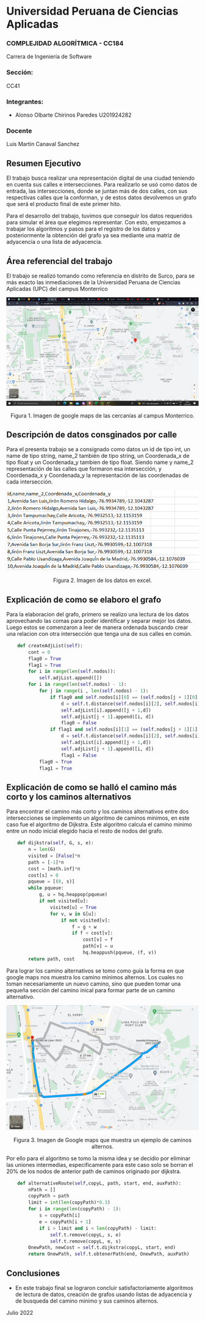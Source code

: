 # Universidad Peruana de Ciencias Aplicadas

### COMPLEJIDAD ALGORÍTMICA - CC184

Carrera de Ingeniería de Software

### Sección: 
CC41

### Integrantes:
* Alonso Olbarte Chirinos Paredes U201924282

### Docente
Luis Martin Canaval Sanchez

## Resumen Ejecutivo
El trabajo busca realizar una representación digital de una ciudad teniendo en cuenta sus calles e intersecciones. Para realizarlo se usó como datos de entrada, las intersecciones, donde se juntan más de dos calles, con sus respectivas calles que la conforman, y de estos datos devolvemos un grafo que será el producto final de este primer hito.

Para el desarrollo del trabajo, tuvimos que conseguir los datos requeridos para simular el área que elegimos representar. Con esto, empezamos a trabajar los algoritmos y pasos para el registro de los datos y posteriormente la obtención del grafo ya sea mediante una matriz de adyacencia o una lista de adyacencia.

## Área referencial del trabajo
El trabajo se realizó tomando como referencia en distrito de Surco, para se más exacto las inmediaciones de la Universidad Peruana de Ciencias Aplicadas (UPC) del campus Monterrico

<p align="center">
  <img src="./assets/mapa-UPC.png" alt=""/>
  <p align="center">Figura 1. Imagen de google maps de las cercanías al campus Monterrico.</p>  
</p>

## Descripción de datos consginados por calle
Para el presenta trabajo se a consignado como datos un id de tipo int, un name de tipo string, name_2 también de tipo string, un Coordenada_x de tipo float y un Coordenada_y tambien de tipo float. Siendo name y name_2 representación de las calles que formaron esa intersección, y Coordenada_x y Coordenada_y la representación de las coordenadas de cada intersección.

<p align="center">
  <img src="./assets/datos-en-excel.PNG" alt=""/>
  <p align="center">Figura 2. Imagen de los datos en excel.</p>  
</p>

## Explicación de como se elaboro el grafo
Para la elaboracion del grafo, primero se realizo una lectura de los datos aprovechando las comas para poder identificar y separar mejor los datos. Luego estos se comenzaron a leer de manera ordenada buscando crear una relacion con otra intersección que tenga una de sus calles en común.
```python
    def createAdjList(self):
        cont = 0
        flag0 = True
        flag1 = True
        for i in range(len(self.nodos)):
            self.adjList.append([])
        for i in range(len(self.nodos) - 1):
            for j in range(i , len(self.nodos) - 1):
                if flag0 and self.nodos[i][0] == (self.nodos[j + 1][0] or self.nodos[j + 1][1]):
                    d = self.t.distance(self.nodos[i][2], self.nodos[i][3],self.nodos[j + 1][2], self.nodos[j + 1][3])
                    self.adjList[i].append([j + 1,d])
                    self.adjList[j + 1].append([i, d])
                    flag0 = False
                if flag1 and self.nodos[i][1] == (self.nodos[j + 1][1] or self.nodos[j + 1][0]):
                    d = self.t.distance(self.nodos[i][2], self.nodos[i][3],self.nodos[j + 1][2], self.nodos[j + 1][3])
                    self.adjList[i].append([j + 1,d])
                    self.adjList[j + 1].append([i, d])
                    flag1 = False
            flag0 = True
            flag1 = True
```
## Explicación de como se halló el camino más corto y los caminos alternativos
Para encontrar el camino más corto y los caminos alternativos entre dos intersecciones se implemento un algoritmo de caminos minimos, en este caso fue el algoritmo de Dijkstra. 
Este algoritmo calcula el camino minimo entre un nodo inicial elegido hacia el resto de nodos del grafo. 
```python
    def dijkstra(self, G, s, e):
        n = len(G)
        visited = [False]*n
        path = [-1]*n
        cost = [math.inf]*n
        cost[s] = 0
        pqueue = [(0, s)]
        while pqueue:
            g, u = hq.heappop(pqueue)
            if not visited[u]:
                visited[u] = True
                for v, w in G[u]:
                    if not visited[v]:
                        f = g + w
                        if f < cost[v]:
                            cost[v] = f
                            path[v] = u
                            hq.heappush(pqueue, (f, v))
        return path, cost
```

Para lograr los camino alternativos se tomo como guía la forma en que google maps nos muestra los camino minimos alternos. Los cuales no toman necesariamente un nuevo camino, sino que pueden tomar una pequeña sección del camino inical para formar parte de un camino alternativo.

<p align="center">
  <img src="./assets/mapa-rutas.PNG" alt=""/>
  <p align="center">Figura 3. Imagen de Google maps que muestra un ejemplo de caminos alternos.</p>  
</p>

Por ello para el algoritmo se tomo la misma idea y se decidio por eliminar las uniones intermedias, especificamente para este caso solo se borran el 20% de los nodos de anterior path de caminos originado por dijkstra.
```python
    def alternativeRoute(self,copyL, path, start, end, auxPath):
        nPath = []
        copyPath = path
        limit = int(len(copyPath)*0.3)
        for i in range(len(copyPath) - 1):
            s = copyPath[i]
            e = copyPath[i + 1]
            if i > limit and i < len(copyPath) - limit:
                self.t.remove(copyL, s, e) 
                self.t.remove(copyL, e, s)
        OnewPath, newCost = self.t.dijkstra(copyL, start, end)
        return OnewPath, self.t.obtenerPath(end, OnewPath, auxPath)
```
## Conclusiones
- En este trabajo final se lograron concluir satisfactoriamente algoritmos de lectura de datos, creación de grafos usando listas de adyacencia y de busqueda del camino minimo y sus caminos alternos.

Julio 2022
